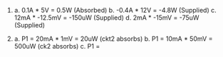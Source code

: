 1. 
   a. 0.1A * 5V = 0.5W (Absorbed)
   b. -0.4A * 12V = -4.8W (Supplied)
   c. 12mA * -12.5mV = -150uW (Supplied)
   d. 2mA * -15mV = -75uW (Supplied)

2. 
   a. P1 = 20mA * 1mV = 20uW (ckt2 absorbs)
   b. P1 = 10mA * 50mV = 500uW (ck2 absorbs)
   c. P1 = 